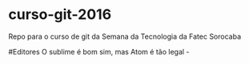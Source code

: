 # curso-git-2016
Repo para o curso de git da Semana da Tecnologia da Fatec Sorocaba

#Editores
O sublime é bom sim, mas Atom é tão legal *-*
